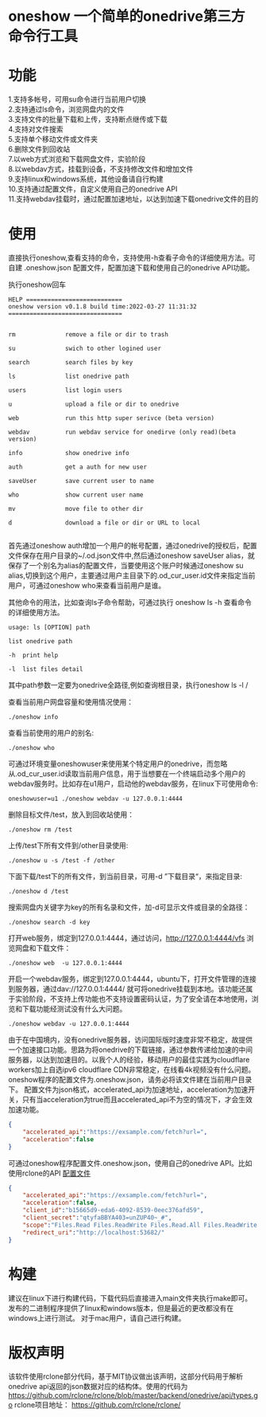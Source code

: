 # oneshow 一个简单的onedrive第三方命令行工具

# 功能

1.支持多帐号，可用su命令进行当前用户切换  
2.支持通过ls命令，浏览网盘内的文件  
3.支持文件的批量下载和上传，支持断点继传或下载  
4.支持对文件搜索  
5.支持单个移动文件或文件夹  
6.删除文件到回收站  
7.以web方式浏览和下载网盘文件，实验阶段  
8.以webdav方式，挂载到设备，不支持修改文件和增加文件  
9.支持linux和windows系统，其他设备请自行构建   
10.支持通过配置文件，自定义使用自己的onedrive API   
11.支持webdav挂载时，通过配置加速地址，以达到加速下载onedrive文件的目的   


# 使用
直接执行oneshow,查看支持的命令，支持使用-h查看子命令的详细使用方法。可自建 .oneshow.json 配置文件，配置加速下载和使用自己的onedrive API功能。    

执行oneshow回车
```
HELP ===========================
oneshow version v0.1.8 build time:2022-03-27 11:31:32 
================================


rm              remove a file or dir to trash

su              swich to other logined user

search          search files by key

ls              list onedrive path

users           list login users

u               upload a file or dir to onedrive

web             run this http super serivce (beta version)

webdav          run webdav service for onedirve (only read)(beta version)

info            show onedrive info

auth            get a auth for new user

saveUser        save current user to name

who             show current user name

mv              move file to other dir

d               download a file or dir or URL to local


```

首先通过oneshow auth增加一个用户的帐号配置，通过onedrive的授权后，配置文件保存在用户目录的~/.od.json文件中,然后通过oneshow saveUser alias，就保存了一个别名为alias的配置文件，当要使用这个账户时候通过oneshow su alias,切换到这个用户，主要通过用户主目录下的.od_cur_user.id文件来指定当前用户，可通过oneshow who来查看当前用户是谁。

其他命令的用法，比如查询ls子命令帮助，可通过执行 oneshow ls -h 查看命令的详细使用方法。

```
usage: ls [OPTION] path

list onedrive path

-h  print help

-l  list files detail
```
其中path参数一定要为onedrive全路径,例如查询根目录，执行oneshow ls -l /  

查看当前用户网盘容量和使用情况使用：

```
./oneshow info

```

查看当前使用的用户的别名:
```
./oneshow who

```

可通过环境变量oneshowuser来使用某个特定用户的onedrive，而忽略从.od_cur_user.id读取当前用户信息，用于当想要在一个终端启动多个用户的webdav服务时。比如存在u1用户，启动他的webdav服务，在linux下可使用命令:
```
oneshowuser=u1 ./oneshow webdav -u 127.0.0.1:4444

```

删除目标文件/test，放入到回收站使用：
```
./oneshow rm /test
```
上传/test下所有文件到/other目录使用:
```
./oneshow u -s /test -f /other

```
下面下载/test下的所有文件，到当前目录，可用-d ”下载目录“，来指定目录:
```
./oneshow d /test

```

搜索网盘内关键字为key的所有名录和文件，加-d可显示文件或目录的全路径：
```
./oneshow search -d key

```
打开web服务，绑定到127.0.0.1:4444，通过访问，http://127.0.0.1:4444/vfs 浏览网盘和下载文件：
```
./oneshow web  -u 127.0.0.1:4444

```
开启一个webdav服务，绑定到127.0.0.1:4444，ubuntu下，打开文件管理的连接到服务器，通过dav://127.0.0.1:4444/ 就可将onedrive挂载到本地。该功能还属于实验阶段，不支持上传功能也不支持设置密码认证，为了安全请在本地使用，浏览和下载功能经测试没有什么大问题。

```
./oneshow webdav -u 127.0.0.1:4444

```

由于在中国境内，没有onedrive服务器，访问国际版时速度非常不稳定，故提供一个加速接口功能。思路为将onedrive的下载链接，通过参数传递给加速的中间服务器，以达到加速目的。以我个人的经验，移动用户的最佳实践为cloudflare workers加上自选ipv6 cloudflare CDN非常稳定，在线看4k视频没有什么问题。oneshow程序的配置文件为.oneshow.json，请务必将该文件建在当前用户目录下。
配置文件为json格式，accelerated_api为加速地址，acceleration为加速开关，只有当acceleration为true而且accelerated_api不为空的情况下，才会生效加速功能。

```JSON
{
    "accelerated_api":"https://exsample.com/fetch?url=",
    "acceleration":false
}
```

可通过oneshow程序配置文件.oneshow.json，使用自己的onedrive API。比如使用rclone的API [配置文件](https://github.com/milin2436/oneshow/blob/main/conf/oneshow.json.rclone)

```JSON
{
    "accelerated_api":"https://exsample.com/fetch?url=",
    "acceleration":false,
    "client_id":"b15665d9-eda6-4092-8539-0eec376afd59",
    "client_secret":"qtyfaBBYA403=unZUP40~_#",
    "scope":"Files.Read Files.ReadWrite Files.Read.All Files.ReadWrite.All offline_access Sites.Read.All",
    "redirect_uri":"http://localhost:53682/"
}

```

# 构建

建议在linux下进行构建代码，下载代码后直接进入main文件夹执行make即可。
发布的二进制程序提供了linux和windows版本，但是最近的更改都没有在windows上进行测试。
对于mac用户，请自己进行构建。

# 版权声明

该软件使用rclone部分代码，基于MIT协议做出该声明，这部分代码用于解析onedrive api返回的json数据对应的结构体。使用的代码为
https://github.com/rclone/rclone/blob/master/backend/onedrive/api/types.go
rclone项目地址：
https://github.com/rclone/rclone/

